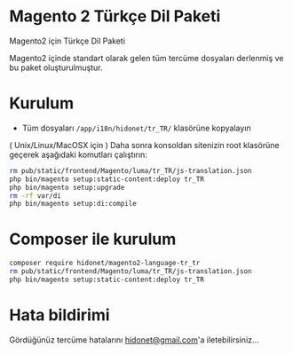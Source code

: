 # Magento 2 Türkçe Dil Paketi

Magento2 için Türkçe Dil Paketi

Magento2 içinde standart olarak gelen tüm tercüme dosyaları derlenmiş ve bu paket oluşturulmuştur.

# Kurulum
 - Tüm dosyaları `/app/i18n/hidonet/tr_TR/` klasörüne kopyalayın

( Unix/Linux/MacOSX için ) 
Daha sonra konsoldan sitenizin root klasörüne geçerek aşağıdaki komutları çalıştırın:
```bash
rm pub/static/frontend/Magento/luma/tr_TR/js-translation.json
php bin/magento setup:static-content:deploy tr_TR
php bin/magento setup:upgrade
rm -rf var/di
php bin/magento setup:di:compile
```

# Composer ile kurulum
```bash
composer require hidonet/magento2-language-tr_tr
rm pub/static/frontend/Magento/luma/tr_TR/js-translation.json
php bin/magento setup:static-content:deploy tr_TR
```

# Hata bildirimi

Gördüğünüz tercüme hatalarını hidonet@gmail.com'a iletebilirsiniz...

